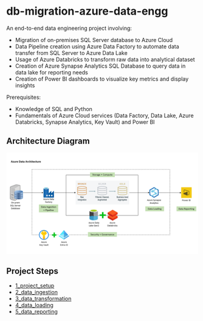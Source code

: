 # db-migration-azure-data-engg

An end-to-end data engineering project involving:
- Migration of on-premises SQL Server database to Azure Cloud
- Data Pipeline creation using Azure Data Factory to automate data transfer from SQL Server to Azure Data Lake
- Usage of Azure Databricks to transform raw data into analytical dataset
- Creation of Azure Synapse Analytics SQL Database to query data in data lake for reporting needs
- Creation of Power BI dashboards to visualize key metrics and display insights

Prerequisites:
- Knowledge of SQL and Python
- Fundamentals of Azure Cloud services (Data Factory, Data Lake, Azure Databricks, Synapse Analytics, Key Vault) and Power BI

## Architecture Diagram

![architecture-diagram](azure-architecture-diagram.png?raw=true)


## Project Steps
- [1_project_setup](./1_project_setup/README.md)
- [2_data_ingestion](./2_data_ingestion/README.md)
- [3_data_transformation](./3_data_transformation/README.md)
- [4_data_loading](.4_data_loading/README.md)
- [5_data_reporting](./5_data_reporting/README.md)
